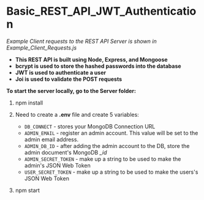 # Basic_REST_API_JWT_Authentication
*Example Client requests to the REST API Server is shown in Example_Client_Requests.js*
* **This REST API is built using Node, Express, and Mongoose** 
* **bcrypt is used to store the hashed passwords into the database**
* **JWT is used to authenticate a user**
* **Joi is used to validate the POST requests**


**To start the server locally, go to the Server folder:**
1) npm install

2) Need to create a **.env** file and create 5 variables: 
   * `DB_CONNECT` - stores your MongoDB Connection URL
   * `ADMIN_EMAIL` - register an admin account. This value will be set to the admin email address. 
   * `ADMIN_DB_ID` - after adding the admin account to the DB, store the admin document's MongoDB *_id*
   * `ADMIN_SECRET_TOKEN` - make up a string to be used to make the admin's JSON Web Token
   * `USER_SECRET_TOKEN` - make up a string to be used to make the users's JSON Web Token

3) npm start

